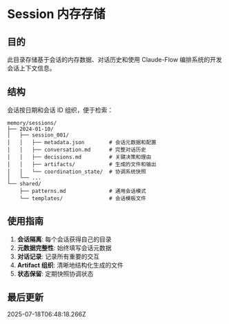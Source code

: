 # Session 内存存储

## 目的
此目录存储基于会话的内存数据、对话历史和使用 Claude-Flow 编排系统的开发会话上下文信息。

## 结构
会话按日期和会话 ID 组织，便于检索：

```
memory/sessions/
├── 2024-01-10/
│   ├── session_001/
│   │   ├── metadata.json        # 会话元数据和配置
│   │   ├── conversation.md      # 完整对话历史
│   │   ├── decisions.md         # 关键决策和理由
│   │   ├── artifacts/           # 生成的文件和输出
│   │   └── coordination_state/  # 协调系统快照
│   └── ...
└── shared/
    ├── patterns.md              # 通用会话模式
    └── templates/               # 会话模板文件
```

## 使用指南
1. **会话隔离**: 每个会话获得自己的目录
2. **元数据完整性**: 始终填写会话元数据
3. **对话记录**: 记录所有重要的交互
4. **Artifact 组织**: 清晰地结构化生成的文件
5. **状态保留**: 定期快照协调状态

## 最后更新
2025-07-18T06:48:18.266Z